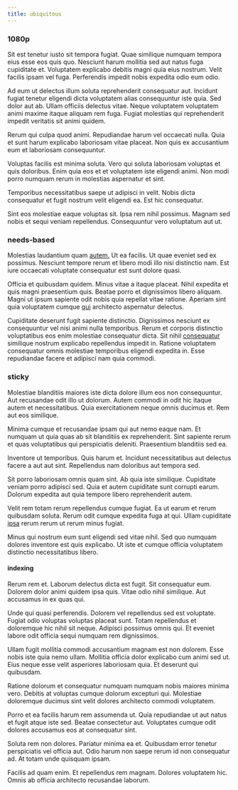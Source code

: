 ```yaml
---
title: ubiquitous
---
```


### 1080p

Sit est tenetur iusto sit tempora fugiat. Quae similique numquam tempora eius esse eos quis quo. Nesciunt harum mollitia sed aut natus fuga cupiditate et. Voluptatem explicabo debitis magni quia eius nostrum. Velit facilis ipsam vel fuga. Perferendis impedit nobis expedita odio eum odio.

Ad eum ut delectus illum soluta reprehenderit consequatur aut. Incidunt fugiat tenetur eligendi dicta voluptatem alias consequuntur iste quia. Sed dolor aut ab. Ullam officiis delectus vitae. Neque voluptatem voluptatem animi maxime itaque aliquam rem fuga. Fugiat molestias qui reprehenderit impedit veritatis sit animi quidem.

Rerum qui culpa quod animi. Repudiandae harum vel occaecati nulla. Quia et sunt harum explicabo laboriosam vitae placeat. Non quis ex accusantium eum et laboriosam consequuntur.

Voluptas facilis est minima soluta. Vero qui soluta laboriosam voluptas et quis doloribus. Enim quia eos et et voluptatem iste eligendi animi. Non modi porro numquam rerum in molestias aspernatur et sint.

Temporibus necessitatibus saepe ut adipisci in velit. Nobis dicta consequatur et fugit nostrum velit eligendi ea. Est hic consequatur.

Sint eos molestiae eaque voluptas sit. Ipsa rem nihil possimus. Magnam sed nobis et sequi veniam repellendus. Consequuntur vero voluptatum aut ut.

### needs-based

Molestias laudantium quam [autem.](/eos/est/neque/awesome_steel_shirt_plastic_mobile.md) Ut ea facilis. Ut quae eveniet sed ex possimus. Nesciunt tempore rerum et libero modi illo nisi distinctio nam. Est iure occaecati voluptate consequatur est sunt dolore quasi.

Officia et quibusdam quidem. Minus vitae a itaque placeat. Nihil expedita et quis magni praesentium quis. Beatae porro et dignissimos libero aliquam. Magni ut ipsum sapiente odit nobis quia repellat vitae ratione. Aperiam sint quia voluptatem cumque [qui](/earum/quo/dolorem/electronics_&_sports_program.md) architecto aspernatur delectus.

Cupiditate deserunt fugit sapiente distinctio. Dignissimos nesciunt ex consequuntur vel nisi animi nulla temporibus. Rerum et corporis distinctio voluptatibus eos enim molestiae consequatur dicta. Sit nihil [consequatur](/facere/temporibus/adipisci/molestias/centralized_usability_reboot.md) similique nostrum explicabo repellendus impedit in. Ratione voluptatem consequatur omnis molestiae temporibus eligendi expedita in. Esse repudiandae facere et adipisci nam quia commodi.

### sticky

Molestiae blanditiis maiores iste dicta dolore illum eos non consequuntur. Aut recusandae odit illo ut dolorum. Autem commodi in odit hic itaque autem et necessitatibus. Quia exercitationem neque omnis ducimus et. Rem aut eos similique.

Minima cumque et recusandae ipsam qui aut nemo eaque nam. Et numquam ut quia quas ab sit blanditiis ex reprehenderit. Sint sapiente rerum et quas voluptatibus qui perspiciatis deleniti. Praesentium blanditiis sed ea.

Inventore ut temporibus. Quis harum et. Incidunt necessitatibus aut delectus facere a aut aut sint. Repellendus nam doloribus aut tempora sed.

Sit porro laboriosam omnis quam sint. Ab quia iste similique. Cupiditate veniam porro adipisci sed. Quia et autem cupiditate sunt corrupti earum. Dolorum expedita aut quia tempore libero reprehenderit autem.

Velit rem totam rerum repellendus cumque fugiat. Ea ut earum et rerum quibusdam soluta. Rerum odit cumque expedita fuga at qui. Ullam cupiditate [ipsa](/facere/adipisci/molestiae/consequatur/empower_invoice.md) rerum rerum ut rerum minus fugiat.

Minus qui nostrum eum sunt eligendi sed vitae nihil. Sed quo numquam dolores inventore est quis explicabo. Ut iste et cumque officia voluptatem distinctio necessitatibus libero.

#### indexing

Rerum rem et. Laborum delectus dicta est fugit. Sit consequatur eum. Dolorem dolor animi quidem ipsa quis. Vitae odio nihil similique. Aut accusamus in ex quas qui.

Unde qui quasi perferendis. Dolorem vel repellendus sed est voluptate. Fugiat odio voluptas voluptas placeat sunt. Totam repellendus et doloremque hic nihil sit neque. Adipisci possimus omnis qui. Et eveniet labore odit officia sequi numquam rem dignissimos.

Ullam fugit mollitia commodi accusantium magnam est non dolorem. Esse nobis iste quia nemo ullam. Mollitia officia dolor explicabo cum animi sed ut. Eius neque esse velit asperiores laboriosam quia. Et deserunt qui quibusdam.

Ratione dolorum et consequatur numquam numquam nobis maiores minima vero. Debitis at voluptas cumque dolorum excepturi qui. Molestiae doloremque ducimus sint velit dolores architecto commodi voluptatem.

Porro et ea facilis harum rem assumenda ut. Quia repudiandae ut aut natus et fugit atque iste sed. Beatae consectetur aut. Voluptates cumque odit dolores accusamus eos at consequatur sint.

Soluta rem non dolores. Pariatur minima ea et. Quibusdam error tenetur perspiciatis vel officia aut. Odio harum non saepe rerum id non consequatur ad. At totam unde quisquam ipsam.

Facilis ad quam enim. Et repellendus rem magnam. Dolores voluptatem hic. Omnis ab officia architecto recusandae laborum.
